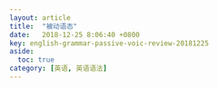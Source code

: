 ```yaml
---
layout: article
title:  "被动语态"
date:   2018-12-25 8:06:40 +0800
key: english-grammar-passive-voic-review-20181225
aside:
  toc: true
category: [英语, 英语语法]
---
```

